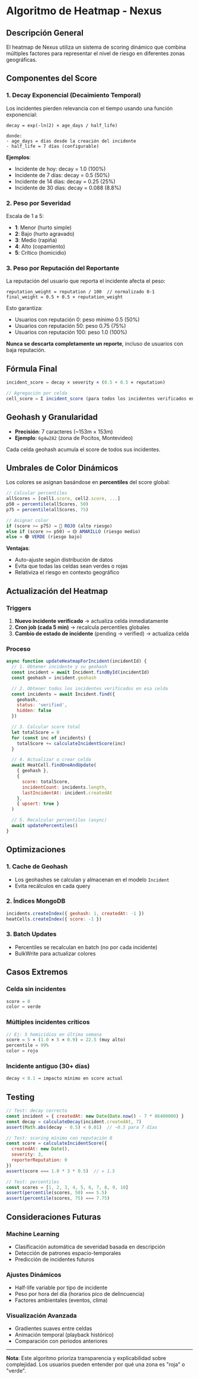 # Algoritmo de Heatmap - Nexus

## Descripción General

El heatmap de Nexus utiliza un sistema de scoring dinámico que combina múltiples factores para representar el nivel de riesgo en diferentes zonas geográficas.

## Componentes del Score

### 1. Decay Exponencial (Decaimiento Temporal)

Los incidentes pierden relevancia con el tiempo usando una función exponencial:

```
decay = exp(-ln(2) × age_days / half_life)

donde:
- age_days = días desde la creación del incidente
- half_life = 7 días (configurable)
```

**Ejemplos**:
- Incidente de hoy: decay = 1.0 (100%)
- Incidente de 7 días: decay = 0.5 (50%)
- Incidente de 14 días: decay = 0.25 (25%)
- Incidente de 30 días: decay = 0.088 (8.8%)

### 2. Peso por Severidad

Escala de 1 a 5:
- **1**: Menor (hurto simple)
- **2**: Bajo (hurto agravado)
- **3**: Medio (rapiña)
- **4**: Alto (copamiento)
- **5**: Crítico (homicidio)

### 3. Peso por Reputación del Reportante

La reputación del usuario que reporta el incidente afecta el peso:

```
reputation_weight = reputation / 100  // normalizado 0-1
final_weight = 0.5 + 0.5 × reputation_weight
```

Esto garantiza:
- Usuarios con reputación 0: peso mínimo 0.5 (50%)
- Usuarios con reputación 50: peso 0.75 (75%)
- Usuarios con reputación 100: peso 1.0 (100%)

**Nunca se descarta completamente un reporte**, incluso de usuarios con baja reputación.

## Fórmula Final

```javascript
incident_score = decay × severity × (0.5 + 0.5 × reputation)

// Agregación por celda
cell_score = Σ incident_score (para todos los incidentes verificados en la celda)
```

## Geohash y Granularidad

- **Precisión**: 7 caracteres (~153m × 153m)
- **Ejemplo**: `6g4w282` (zona de Pocitos, Montevideo)

Cada celda geohash acumula el score de todos sus incidentes.

## Umbrales de Color Dinámicos

Los colores se asignan basándose en **percentiles** del score global:

```javascript
// Calcular percentiles
allScores = [cell1.score, cell2.score, ...]
p50 = percentile(allScores, 50)
p75 = percentile(allScores, 75)

// Asignar color
if (score >= p75) → 🔴 ROJO (alto riesgo)
else if (score >= p50) → 🟡 AMARILLO (riesgo medio)
else → 🟢 VERDE (riesgo bajo)
```

**Ventajas**:
- Auto-ajuste según distribución de datos
- Evita que todas las celdas sean verdes o rojas
- Relativiza el riesgo en contexto geográfico

## Actualización del Heatmap

### Triggers
1. **Nuevo incidente verificado** → actualiza celda inmediatamente
2. **Cron job (cada 5 min)** → recalcula percentiles globales
3. **Cambio de estado de incidente** (pending → verified) → actualiza celda

### Proceso

```javascript
async function updateHeatmapForIncident(incidentId) {
  // 1. Obtener incidente y su geohash
  const incident = await Incident.findById(incidentId)
  const geohash = incident.geohash

  // 2. Obtener todos los incidentes verificados en esa celda
  const incidents = await Incident.find({
    geohash,
    status: 'verified',
    hidden: false
  })

  // 3. Calcular score total
  let totalScore = 0
  for (const inc of incidents) {
    totalScore += calculateIncidentScore(inc)
  }

  // 4. Actualizar o crear celda
  await HeatCell.findOneAndUpdate(
    { geohash },
    {
      score: totalScore,
      incidentCount: incidents.length,
      lastIncidentAt: incident.createdAt
    },
    { upsert: true }
  )

  // 5. Recalcular percentiles (async)
  await updatePercentiles()
}
```

## Optimizaciones

### 1. Cache de Geohash
- Los geohashes se calculan y almacenan en el modelo `Incident`
- Evita recálculos en cada query

### 2. Índices MongoDB
```javascript
incidents.createIndex({ geohash: 1, createdAt: -1 })
heatCells.createIndex({ score: -1 })
```

### 3. Batch Updates
- Percentiles se recalculan en batch (no por cada incidente)
- BulkWrite para actualizar colores

## Casos Extremos

### Celda sin incidentes
```javascript
score = 0
color = verde
```

### Múltiples incidentes críticos
```javascript
// Ej: 5 homicidios en última semana
score = 5 × (1.0 × 5 × 0.9) = 22.5 (muy alto)
percentile = 99%
color = rojo
```

### Incidente antiguo (30+ días)
```javascript
decay < 0.1 → impacto mínimo en score actual
```

## Testing

```javascript
// Test: decay correcto
const incident = { createdAt: new Date(Date.now() - 7 * 86400000) }
const decay = calculateDecay(incident.createdAt, 7)
assert(Math.abs(decay - 0.5) < 0.01)  // ~0.5 para 7 días

// Test: scoring mínimo con reputación 0
const score = calculateIncidentScore({
  createdAt: new Date(),
  severity: 3,
  reporterReputation: 0
})
assert(score === 1.0 * 3 * 0.5)  // = 1.5

// Test: percentiles
const scores = [1, 2, 3, 4, 5, 6, 7, 8, 9, 10]
assert(percentile(scores, 50) === 5.5)
assert(percentile(scores, 75) === 7.75)
```

## Consideraciones Futuras

### Machine Learning
- Clasificación automática de severidad basada en descripción
- Detección de patrones espacio-temporales
- Predicción de incidentes futuros

### Ajustes Dinámicos
- Half-life variable por tipo de incidente
- Peso por hora del día (horarios pico de delincuencia)
- Factores ambientales (eventos, clima)

### Visualización Avanzada
- Gradientes suaves entre celdas
- Animación temporal (playback histórico)
- Comparación con periodos anteriores

---

**Nota**: Este algoritmo prioriza transparencia y explicabilidad sobre complejidad. Los usuarios pueden entender por qué una zona es "roja" o "verde".
